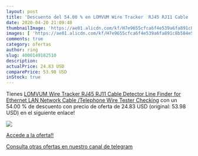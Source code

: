 ```yaml
---
layout: post
title: 'Descuento del 54.00 % en LOMVUM Wire Tracker  RJ45 RJ11 Cable  De'
date: 2020-04-20 21:09:48
thumbnailImage: 'https://ae01.alicdn.com/kf/H7e9655cfca6f4e539a6fa891c8b584e5w/LOMVUM-Wire-Tracker-RJ45-RJ11-Cable-Detector-Line-Finder-for-Ethernet-LAN-Network-Cable-Telephone-Wire.jpg_350x350._SL200_.jpg'
images: [ 'https://ae01.alicdn.com/kf/H7e9655cfca6f4e539a6fa891c8b584e5w/LOMVUM-Wire-Tracker-RJ45-RJ11-Cable-Detector-Line-Finder-for-Ethernet-LAN-Network-Cable-Telephone-Wire.jpg_350x350._SL200_.jpg' ]
comments: true
category: ofertas
author: ring
slug: 4000149182510
description:
actualPrice: 24.83 USD
comparePrice: 53.98 USD
inStock: true
---
```


Tienes [LOMVUM Wire Tracker  RJ45 RJ11 Cable  Detector Line Finder for Ethernet LAN Network Cable /Telephone Wire Tester Checking](https://www.amazon.com/dp/4000149182510/?tag=redken08-20) con un 54.00 % de descuento con precio de oferta de 24.83 USD (original: 53.98 USD) en el siguiente enlace!

[![](https://ae01.alicdn.com/kf/H7e9655cfca6f4e539a6fa891c8b584e5w/LOMVUM-Wire-Tracker-RJ45-RJ11-Cable-Detector-Line-Finder-for-Ethernet-LAN-Network-Cable-Telephone-Wire.jpg_350x350._SL200_.jpg)](https://www.amazon.com/dp/4000149182510/?tag=redken08-20)

[Accede a la oferta!!](https://www.amazon.com/dp/4000149182510/?tag=redken08-20)

[Consulta otras ofertas en nuestro canal de telegram](https://t.me/s/ofertas25)
